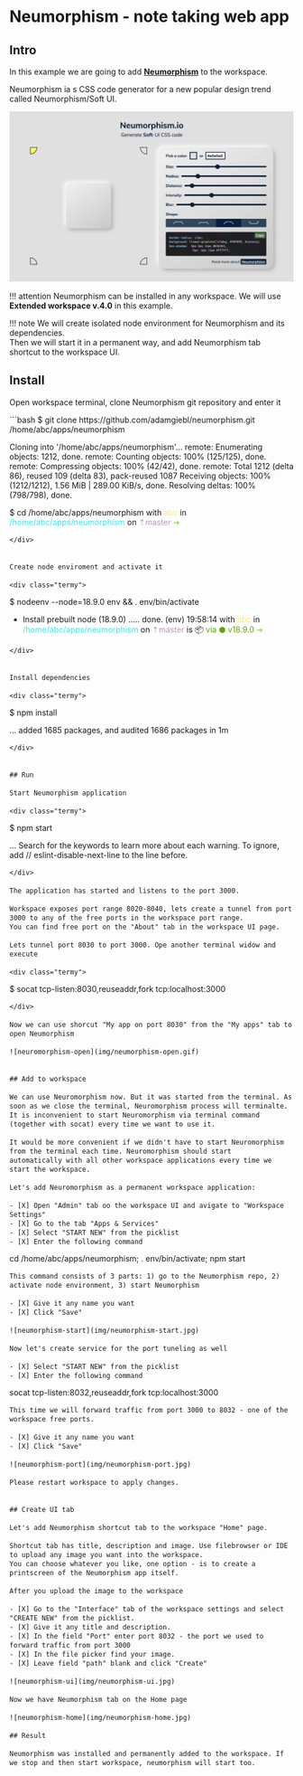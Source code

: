 # Neumorphism  - note taking web app

## Intro

In this example we are going to add [__Neumorphism__](https://github.com/adamgiebl/neumorphism) to the workspace.    

Neumorphism ia s CSS code generator for a new popular design trend called Neumorphism/Soft UI.  

![neumorhism](img/neumorphism.jpg)

!!! attention
    Neumorphism can be installed in any workspace. We will use __Extended workspace v.4.0__ in this example.

!!! note
    We will create isolated node environment for Neumorphism and its dependencies.  
    Then we will start it in a permanent way, and add Neumorphism tab shortcut to the workspace UI.  

## Install 

Open workspace terminal, clone Neumorphism git repository and enter it

<div class="termy">
```bash
$ git clone https://github.com/adamgiebl/neumorphism.git /home/abc/apps/neumorphism

Cloning into '/home/abc/apps/neumorphism'...
remote: Enumerating objects: 1212, done.
remote: Counting objects: 100% (125/125), done.
remote: Compressing objects: 100% (42/42), done.
remote: Total 1212 (delta 86), reused 109 (delta 83), pack-reused 1087
Receiving objects: 100% (1212/1212), 1.56 MiB | 289.00 KiB/s, done.
Resolving deltas: 100% (798/798), done.

$ cd /home/abc/apps/neumorphism
with <font color="#FDEB61">abc</font> in <font color="#37E6E8">/home/abc/apps/neumorphism</font> on <font color="#BC94B7">⇡master</font> <font color="#98E242">➜</font>
```
</div>


Create node enviroment and activate it

<div class="termy">
```
$ nodeenv --node=18.9.0 env && . env/bin/activate

 * Install prebuilt node (18.9.0) ..... done.
(env) 19:58:14 with <font color="#FDEB61">abc</font> in <font color="#37E6E8">/home/abc/apps/neumorphism</font> on <font color="#BC94B7">⇡master</font> is 📦  <font color="#5EA702">via ⬢ v18.9.0</font>  <font color="#98E242">➜</font>
```
</div>


Install dependencies

<div class="termy">
```
$ npm install

...
added 1685 packages, and audited 1686 packages in 1m
```
</div>


## Run

Start Neumorphism application

<div class="termy">
```
$ npm start

...
Search for the keywords to learn more about each warning.
To ignore, add // eslint-disable-next-line to the line before.
```
</div>

The application has started and listens to the port 3000.  

Workspace exposes port range 8020-8040, lets create a tunnel from port 3000 to any of the free ports in the workspace port range. 
You can find free port on the "About" tab in the workspace UI page.  

Lets tunnel port 8030 to port 3000. Ope another terminal widow and execute 

<div class="termy">
```
$ socat tcp-listen:8030,reuseaddr,fork tcp:localhost:3000

```
</div>

Now we can use shorcut "My app on port 8030" from the "My apps" tab to open Neumorphism

![neuromorphism-open](img/neumorphism-open.gif)


## Add to workspace

We can use Neuromorphism now. But it was started from the terminal. As soon as we close the terminal, Neuromorphism process will terminalte. 
It is inconvenient to start Neuromorphism via terminal command (together with socat) every time we want to use it.  

It would be more convenient if we didn't have to start Neuromorphism from the terminal each time. Neuromorphism should start 
automatically with all other workspace applications every time we start the workspace.     

Let's add Neuromorphism as a permanent workspace application: 

- [X] Open "Admin" tab oo the workspace UI and avigate to "Workspace Settings" 
- [X] Go to the tab "Apps & Services"
- [X] Select "START NEW" from the picklist 
- [X] Enter the following command 

```
cd /home/abc/apps/neumorphism; . env/bin/activate; npm start
``` 
This command consists of 3 parts: 1) go to the Neumorphism repo, 2) activate node environment, 3) start Neumorphism

- [X] Give it any name you want 
- [X] Click "Save"

![neumorphism-start](img/neumorphism-start.jpg)

Now let's create service for the port tuneling as well

- [X] Select "START NEW" from the picklist 
- [X] Enter the following command 

```
socat tcp-listen:8032,reuseaddr,fork tcp:localhost:3000
``` 
This time we will forward traffic from port 3000 to 8032 - one of the workspace free ports.

- [X] Give it any name you want 
- [X] Click "Save"

![neumorphism-port](img/neumorphism-port.jpg)

Please restart workspace to apply changes.


## Create UI tab 

Let's add Neumorphism shortcut tab to the workspace "Home" page.   

Shortcut tab has title, description and image. Use filebrowser or IDE to upload any image you want into the workspace. 
You can choose whatever you like, one option - is to create a printscreen of the Neumorphism app itself.  

After you upload the image to the workspace

- [X] Go to the "Interface" tab of the workspace settings and select "CREATE NEW" from the picklist.   
- [X] Give it any title and description. 
- [X] In the field "Port" enter port 8032 - the port we used to forward traffic from port 3000
- [X] In the file picker find your image.   
- [X] Leave field "path" blank and click "Create"

![neumorphism-ui](img/neumorphism-ui.jpg)

Now we have Neumorphism tab on the Home page 

![neumorphism-home](img/neumorphism-home.jpg)

## Result

Neumorphism was installed and permanently added to the workspace. If we stop and then start workspace, neumorphism will start too.  
